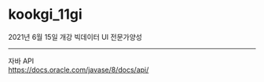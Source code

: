 # kookgi_11gi
2021년 6월 15일 개강 빅데이터 UI 전문가양성
***
자바 API  
https://docs.oracle.com/javase/8/docs/api/
